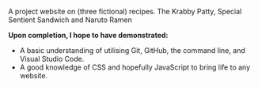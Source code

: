 A project website on (three fictional) recipes. The Krabby Patty, Special Sentient Sandwich and Naruto Ramen  

**Upon completion, I hope to have demonstrated:**
* A basic understanding of utilising Git, GitHub, the command line, and Visual Studio Code.
* A good knowledge of CSS and hopefully JavaScript to bring life to any website.
